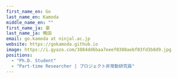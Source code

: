 ```yaml
---
first_name_en: Go
last_name_en: Kamoda
middle_name_en: ""
first_name_ja: 豪
last_name_ja: 鴨田
email: go.kamoda at ninjal.ac.jp
website: https://gokamoda.github.io
image: https://i.gyazo.com/3884dd6baa7eeef0308aebf03fd3b8d9.jpg
positions: 
  - "Ph.D. Student"
  - "Part-time Researcher | プロジェクト非常勤研究員"
---
```

